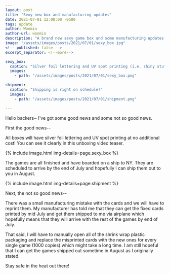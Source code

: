 ```yaml
---
layout: post
title: "Sexy new box and manufacturing updates"
date: 2021-07-01 12:00:00 -0500
tags: update
author: Wonmin
author-url: wonmin
description: "A brand new sexy game box and some manufacturing updates."
image: "/assets/images/posts/2021/07/01/sexy_box.jpg"
<!-- published: false -->
excerpt_separator: <!--more-->

sexy_box:
  caption: "Silver foil lettering and UV spot printing (i.e. shiny stuff) on the game box."
  images:
    - path: "/assets/images/posts/2021/07/01/sexy_box.png"

shipment:
  caption: "Shipping is right on schedule!"
  images:
    - path: "/assets/images/posts/2021/07/01/shipment.png"

---
```


Hello backers~ I've got some good news and some not so good news.

First the good news--

All boxes will have silver foil lettering and UV spot printing at no additional cost! You can see it clearly in this unboxing video teaser.

{% include image.html img-details=page.sexy_box %}

<!--more-->

The games are all finished and have boarded on a ship to NY. They are scheduled to arrive by the end of July and hopefully I can ship them out to you in August.

{% include image.html img-details=page.shipment %}

Next, the not so good news--

There was a small manufacturing mistake with the cards and we will have to reprint them. My manufacturer has told me that they can get the fixed cards printed by mid July and get them shipped to me via airplane which hopefully means that they will arrive with the rest of the games by end of July.

That said, I will have to manually open all of the shrink wrap plastic packaging and replace the misprinted cards with the new ones for every single game (1000 copies) which might take a long time. I am still hopeful that I can get the games shipped out sometime in August as I originally stated.

Stay safe in the heat out there!
